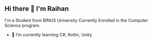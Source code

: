 ## Hi there 👋 I'm Raihan ##

I'm a Student from BINUS University Currently Enrolled in the Computer Science program.
- 🌱 I’m currently learning C#, Kotlin, Unity
  
<!--
**Reyanzhr/Reyanzhr** is a ✨ _special_ ✨ repository because its `README.md` (this file) appears on your GitHub profile.

Here are some ideas to get you started:

- 🔭 I’m currently working on ...
- 🌱 I’m currently learning ...
- 👯 I’m looking to collaborate on ...
- 🤔 I’m looking for help with ...
- 💬 Ask me about ...
- 📫 How to reach me: ...
- 😄 Pronouns: ...
- ⚡ Fun fact: ...
-->
